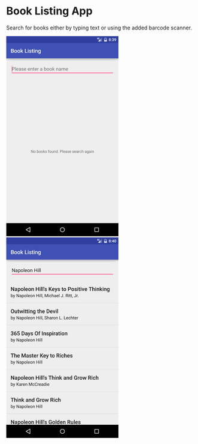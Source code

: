 # Book Listing App
Search for books either by typing text or using the added barcode scanner.

<img src="/BookListingApp/images/1.png" width="300px">
<img src="/BookListingApp/images/2.png" width="300px"><br />
